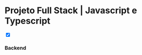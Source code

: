 <h1>Projeto Full Stack | Javascript e Typescript</h1>

<input type="checkbox" checked /><h3>Backend</h3>
